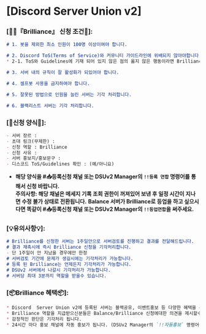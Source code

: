 # [Discord Server Union v2] 

### [:small_orange_diamond:💡『Brilliance』 신청 조건:small_orange_diamond:]:
```markdown
# 1. 봇을 제외한 최소 인원이 100명 이상이여야 합니다.

# 2. Discord ToS(Terms of Service)와 커뮤니티 가이드라인에 위배되지 않아야합니다.
* 2-1. ToS와 Guidelines에 기재 되어 있지 않은 점의 옳지 않은 행동이라면 Brilliance 또는 Brilliance 이상의 역할을 지닌 분들과 회의 후 처리합니다.

# 3. 서버 내의 규칙이 잘 활성화가 되있어야 합니다.

# 4. 셀프봇 사용을 금지하여야 합니다.

# 5. 잘못된 방법으로 인원을 늘린 서버는 기각 처리합니다.

# 6. 블랙리스트 서버는 기각 처리합니다.
```

### [:incoming_envelope:신청 양식:incoming_envelope:]:
```markdown
- 서버 장르 : 
- 초대 링크(무제한) : 
- 신청 역할 : Brilliance
- 신청 사유 : 
- 서버 홍보지/홍보문구 : 
- 디스코드 ToS/Guidelines 확인 : (예/아니요)
```

- **해당 양식을 #📥등록신청 채널 또는 DSUv2 Manager의 `!!등록 연합` 명령어를 통해서 신청 바랍니다.**\
  **주의사항: 해당 채널은 메세지 기록 조회 권한이 꺼져있어 보낸 후 일정 시간이 지나면 수정 불가 상태로 전환됩니다.**
  **Balance 서버가 Brilliance로 등업을 하고 싶으시다면 똑같이 #📥등록신청 채널 또는 DSUv2 Manager의 `!!등업연합`을 써주세요.**


### [:bulb:유의사항:bulb:]:
```markdown
# Brilliance를 신청한 서버는 1주일안으로 서버검토를 진행하고 결과를 전달해드립니다.
# 결과 재촉시에 즉시 Brilliance 신청을 기각처리합니다.
- 단 1주일이 안 지났을 경우에만 한정
# 서버검토 기간에 문제가 생길시에는 기각처리가 가능합니다.
# 등록 된 Brilliance는 언제든지 기각처리가 가능합니다.
# DSUv2 서버에서 나갈시 기각처리가 가능합니다.
# 서버당 최대 3분까지 역할을 받을수 있습니다.
```

### [:package:Brilliance 혜택:package:]:
```markdown
* Discord  Server Union v2에 등록된 서버는 블랙공유, 이벤트홍보 등 다양한 혜택을 누릴수있습니다.
* Brilliance 역할을 지급받으신분들은 Balance/Brilliance 신청에대한 의견을 제시할수있습니다. 
* 감정적인 판단은 기각처리 됩니다.
* 24시간 마다 홍보 채널에 자동 홍보가 됩니다. (DSUv2 Manager의 `!!자동홍보` 명령어를 통해서 설정 필요)
```

